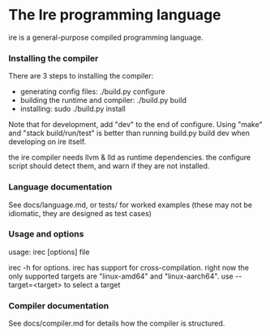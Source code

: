 # The Ire programming language
ire is a general-purpose compiled programming language.

### Installing the compiler
There are 3 steps to installing the compiler:
  - generating config files: ./build.py configure
  - building the runtime and compiler: ./build.py build 
  - installing: sudo ./build.py install
  
Note that for development, add "dev" to the end of configure. Using "make" and "stack build/run/test" is better than
running build.py build dev when developing on ire itself.

the ire compiler needs llvm & lld as runtime dependencies. the configure script should detect them, 
and warn if they are not installed.

### Language documentation
See docs/language.md, or tests/ for worked examples (these may not be idiomatic, they are designed as test cases)


### Usage and options
usage: irec \[options\] file

irec -h for options.
irec has support for cross-compilation. right now the only supported targets are "linux-amd64" and "linux-aarch64".
use --target=\<target\>  to select a target 

### Compiler documentation
See docs/compiler.md for details how the compiler is structured.


